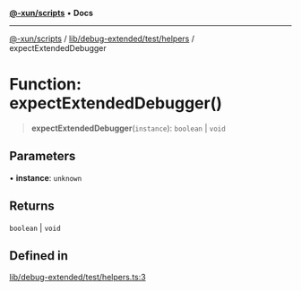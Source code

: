 [**@-xun/scripts**](../../../../../README.md) • **Docs**

***

[@-xun/scripts](../../../../../README.md) / [lib/debug-extended/test/helpers](../README.md) / expectExtendedDebugger

# Function: expectExtendedDebugger()

> **expectExtendedDebugger**(`instance`): `boolean` \| `void`

## Parameters

• **instance**: `unknown`

## Returns

`boolean` \| `void`

## Defined in

[lib/debug-extended/test/helpers.ts:3](https://github.com/Xunnamius/xscripts/blob/df637b64db981c14c22a425e27a52a97500c0199/lib/debug-extended/test/helpers.ts#L3)
